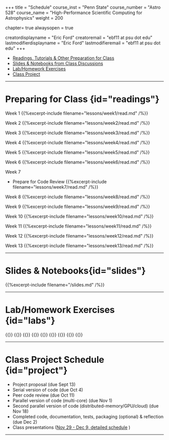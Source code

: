 +++
title = "Schedule"
course_inst = "Penn State"
course_number = "Astro 528"
course_name = "High-Performance Scientific Computing for Astrophysics"
weight = 200

chapter= true
alwaysopen = true

creatordisplayname = "Eric Ford"
creatoremail = "ebf11 at psu dot edu"
lastmodifierdisplayname = "Eric Ford"
lastmodifieremail = "ebf11 at psu dot edu"
+++

- [Readings, Tutorials & Other Preparation for Class](#readings)
- [Slides & Notebooks from Class Discussions](#slides)
- [Lab/Homework Exercises](#labs)
- [Class Project](#project)

---
# Preparing for Class {id="readings"}
Week 1
{{%excerpt-include filename="lessons/week1/read.md" /%}}

Week 2
{{%excerpt-include filename="lessons/week2/read.md" /%}}

Week 3
{{%excerpt-include filename="lessons/week3/read.md" /%}}

Week 4
{{%excerpt-include filename="lessons/week4/read.md" /%}}

Week 5
{{%excerpt-include filename="lessons/week5/read.md" /%}}

Week 6
{{%excerpt-include filename="lessons/week6/read.md" /%}}

Week 7
- Prepare for Code Review
{{%excerpt-include filename="lessons/week7/read.md" /%}}

Week 8
{{%excerpt-include filename="lessons/week8/read.md" /%}}

Week 9
{{%excerpt-include filename="lessons/week9/read.md" /%}}

Week 10
{{%excerpt-include filename="lessons/week10/read.md" /%}}

Week 11
{{%excerpt-include filename="lessons/week11/read.md" /%}}

Week 12
{{%excerpt-include filename="lessons/week12/read.md" /%}}

Week 13
{{%excerpt-include filename="lessons/week13/read.md" /%}}

---

# Slides & Notebooks{id="slides"}
{{%excerpt-include filename="/slides.md" /%}}

---

# Lab/Homework Exercises {id="labs"}
{{<excerpt-include filename="labs/lab1.md" />}}
{{<excerpt-include filename="labs/lab2.md" />}}
{{<excerpt-include filename="labs/lab3.md" />}}
{{<excerpt-include filename="labs/lab4.md" />}}
{{<excerpt-include filename="labs/lab5.md" />}}
{{<excerpt-include filename="labs/lab6.md" />}}
{{<excerpt-include filename="labs/lab7.md" />}}
{{<excerpt-include filename="labs/lab8.md" />}}
{{<excerpt-include filename="labs/lab9.md" />}}

---

# Class Project Schedule {id="project"}
- Project proposal (due Sept 13)
- Serial version of code (due Oct 4)
- Peer code review (due Oct 11)
- Parallel version of code (multi-core) (due Nov 1)
- Second parallel version of code (distributed-memory/GPU/cloud) (due Nov 18)
- Completed code, documentation, tests, packaging (optional) & reflection (due Dec 2)
- Class presentations ([Nov 29 - Dec 9, detailed schedule](https://github.com/PsuAstro528/PresentationsSchedule2021) )


---
